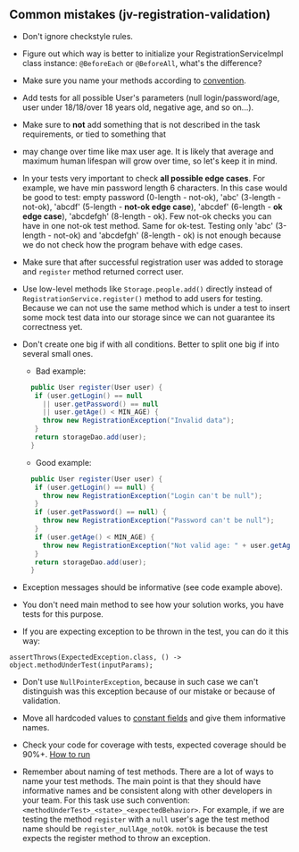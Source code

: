 ## Common mistakes (jv-registration-validation)

* Don't ignore checkstyle rules.
* Figure out which way is better to initialize your RegistrationServiceImpl class instance: `@BeforeEach` or `@BeforeAll`, what's the difference?
* Make sure you name your methods according to [convention](https://google.github.io/styleguide/javaguide.html#s5.2.3-method-names).
* Add tests for all possible User's parameters (null login/password/age, user under 18/18/over 18 years old, negative age, and so on...).
* Make sure to **not** add something that is not described in the task requirements, or tied to something that
* may change over time like max user age. It is likely that average and maximum human lifespan will grow over time, so let's keep it in mind.
* In your tests very important to check **all possible edge cases**. For example, we have min password length 6 characters. 
In this case would be good to test: empty password (0-length - not-ok), 'abc' (3-length - not-ok), 'abcdf' (5-length - **not-ok edge case**), 
'abcdef' (6-length - **ok edge case**), 'abcdefgh' (8-length - ok). Few not-ok checks you can have in one not-ok test method. Same for ok-test.
Testing only 'abc' (3-length - not-ok) and 'abcdefgh' (8-length - ok) is not enough because we do not check how the program behave with edge cases.
* Make sure that after successful registration user was added to storage and `register` method returned correct user.
* Use low-level methods like `Storage.people.add()` directly instead of `RegistrationService.register()` method to add users for testing. Because we can not use the same method which is under a test to insert some mock test data into our storage since we can not guarantee its correctness yet.
* Don't create one big if with all conditions. Better to split one big if into several small ones.

  - Bad example:
  ```java
    public User register(User user) {
     if (user.getLogin() == null 
       || user.getPassword() == null
       || user.getAge() < MIN_AGE) {
       throw new RegistrationException("Invalid data");
     }
     return storageDao.add(user);
    }
  ```

  - Good example:
  ```java
    public User register(User user) {
     if (user.getLogin() == null) {
       throw new RegistrationException("Login can't be null");
     }
     if (user.getPassword() == null) {
       throw new RegistrationException("Password can't be null");
     }
     if (user.getAge() < MIN_AGE) {
       throw new RegistrationException("Not valid age: " + user.getAge() + ". Min allowed age is " + MIN_AGE);
     }
     return storageDao.add(user);
    }
  ```
* Exception messages should be informative (see code example above).
* You don't need main method to see how your solution works, you have tests for this purpose.
* If you are expecting exception to be thrown in the test, you can do it this way:
```
assertThrows(ExpectedException.class, () -> object.methodUnderTest(inputParams);
```
* Don't use `NullPointerException`, because in such case we can't distinguish was this exception because of our mistake or because of validation.

* Move all hardcoded values to [constant fields](https://mate-academy.github.io/style-guides/java/java.html#s5.2.4-constant-names) and give them informative names.

* Check your code for coverage with tests, expected coverage should be 90%+. [How to run](https://www.jetbrains.com/help/idea/running-test-with-coverage.html#run-config-with-coverage)

* Remember about naming of test methods.
  There are a lot of ways to name your test methods. The main point is that 
  they should have informative names and be consistent along with other developers in your team. 
  For this task use such convention: `<methodUnderTest>_<state>_<expectedBehavior>`. 
  For example, if we are testing the method `register` with a `null` user's age 
  the test method name should be `register_nullAge_notOk`. `notOk` is because 
  the test expects the register method to throw an exception.
  
